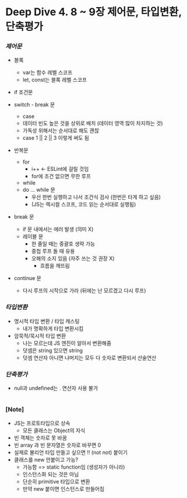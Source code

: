 # Deep Dive 4. 8 ~ 9장 제어문, 타입변환, 단축평가

### _제어문_

- 블록

  - var는 함수 레벨 스코프
  - let, const는 블록 레벨 스코프

- if 조건문
- switch - break 문
  - case
  - 데이터 빈도 높은 것을 상위로 배치 (데이터 영역 많이 차지하는 것)
  - 가독성 위해서는 순서대로 해도 괜찮
  - case 1 || 2 || 3 이렇게 써도 됨
- 반복문
  - for
    - i++ <- ESLint에 걸릴 것임
    - for에 조건 없으면 무한 루프
  - while
  - do ... while 문
    - 우선 한번 실행하고 나서 조건식 검사 (한번은 타게 하고 싶음)
    - (JS는 렉시컬 스코프, 코드 읽는 순서대로 실행됨)
- break 문
  - if 문 내에서는 에러 발생 (의미 X)
  - 레이블 문
    - 한 줄일 때는 중괄호 생략 가능
    - 중첩 루프 돌 때 유용
    - 오해의 소지 있음 (자주 쓰는 것 권장 X)
      - 흐름을 깨뜨림
- continue 문
  - 다시 루프의 시작으로 가라 (뒤에는 난 모르겠고 다시 루프)

### _타입변환_

- 명시적 타입 변환 / 타입 캐스팅
  - 내가 명확하게 타입 변환시킴
- 암묵적/묵시적 타입 변환
  - 나는 모르는데 JS 엔진이 알아서 변환해줌
  - 덧셈은 string 있으면 string
  - 덧셈 연산자 아니면 나머지는 모두 다 숫자로 변환되서 산술연산

### _단축평가_

- null과 undefined는 . 연산자 사용 불가

#

### [Note]

- JS는 프로토타입으로 상속
  - 모든 클래스는 Object의 자식
- 빈 객체는 숫자로 못 바꿈
- 빈 array 과 빈 문자열은 숫자로 바꾸면 0
- 실제로 불리언 타입 만들고 싶으면 !! (not not) 붙이기
- 클래스를 new 안붙이고 가능?
  - 가능함 => static function임 (생성자가 아니라)
  - 인스턴스화 되는 것은 아님
  - 단순히 primitive 타입으로 변환
  - 만약 new 붙이면 인스턴스로 만들어짐

